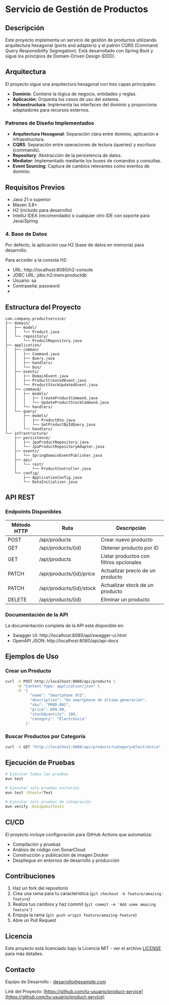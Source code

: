 # Servicio de Gestión de Productos

## Descripción

Este proyecto implementa un servicio de gestión de productos utilizando arquitectura hexagonal (ports and adapters) y el patrón CQRS (Command Query Responsibility Segregation). Está desarrollado con Spring Boot y sigue los principios de Domain-Driven Design (DDD).

## Arquitectura

El proyecto sigue una arquitectura hexagonal con tres capas principales:

- **Dominio**: Contiene la lógica de negocio, entidades y reglas.
- **Aplicación**: Orquesta los casos de uso del sistema.
- **Infraestructura**: Implementa las interfaces del dominio y proporciona adaptadores para recursos externos.

### Patrones de Diseño Implementados

- **Arquitectura Hexagonal**: Separación clara entre dominio, aplicación e infraestructura.
- **CQRS**: Separación entre operaciones de lectura (queries) y escritura (commands).
- **Repository**: Abstracción de la persistencia de datos.
- **Mediator**: Implementado mediante los buses de comandos y consultas.
- **Event Sourcing**: Captura de cambios relevantes como eventos de dominio.

## Requisitos Previos

- Java 21 o superior
- Maven 3.8+
- H2 (incluido para desarrollo)
- IntelliJ IDEA (recomendado) o cualquier otro IDE con soporte para Java/Spring

### 4. Base de Datos

Por defecto, la aplicación usa H2 (base de datos en memoria) para desarrollo.

Para acceder a la consola H2:
- URL: http://localhost:8080/h2-console
- JDBC URL: jdbc:h2:mem:productdb
- Usuario: sa
- Contraseña: password
- 
## Estructura del Proyecto

```
com.company.productservice/
├── domain/
│   ├── model/
│   │   └── Product.java
│   └── repository/
│       └── ProductRepository.java
├── application/
│   ├── common/
│   │   ├── Command.java
│   │   ├── Query.java
│   │   ├── handlers/
│   │   └── bus/
│   ├── events/
│   │   ├── DomainEvent.java
│   │   ├── ProductCreatedEvent.java
│   │   └── ProductStockUpdatedEvent.java
│   ├── command/
│   │   ├── models/
│   │   │   ├── CreateProductCommand.java
│   │   │   └── UpdateProductStockCommand.java
│   │   └── handlers/
│   └── query/
│       ├── models/
│       │   ├── ProductDto.java
│       │   └── GetProductByIdQuery.java
│       └── handlers/
└── infrastructure/
    ├── persistence/
    │   ├── JpaProductRepository.java
    │   └── JpaProductRepositoryAdapter.java
    ├── events/
    │   └── SpringDomainEventPublisher.java
    ├── api/
    │   └── rest/
    │       └── ProductController.java
    └── config/
        ├── ApplicationConfig.java
        └── DataInitializer.java
```

## API REST

### Endpoints Disponibles

| Método HTTP | Ruta | Descripción |
|-------------|------|-------------|
| POST | /api/products | Crear nuevo producto |
| GET | /api/products/{id} | Obtener producto por ID |
| GET | /api/products | Listar productos con filtros opcionales |
| PATCH | /api/products/{id}/price | Actualizar precio de un producto |
| PATCH | /api/products/{id}/stock | Actualizar stock de un producto |
| DELETE | /api/products/{id} | Eliminar un producto |

### Documentación de la API

La documentación completa de la API está disponible en:
- Swagger UI: http://localhost:8080/api/swagger-ui.html
- OpenAPI JSON: http://localhost:8080/api/api-docs

## Ejemplos de Uso

### Crear un Producto

```bash
curl -X POST http://localhost:8080/api/products \
     -H "Content-Type: application/json" \
     -d '{
           "name": "Smartphone XYZ",
           "description": "Un smartphone de última generación",
           "sku": "PROD-001",
           "price": 699.99,
           "stockQuantity": 100,
           "category": "Electrónica"
         }'
```

### Buscar Productos por Categoría

```bash
curl -X GET "http://localhost:8080/api/products?category=Electrónica"
```

## Ejecución de Pruebas

```bash
# Ejecutar todas las pruebas
mvn test

# Ejecutar solo pruebas unitarias
mvn test -Dtest=*Test

# Ejecutar solo pruebas de integración
mvn verify -DskipUnitTests
```

## CI/CD

El proyecto incluye configuración para GitHub Actions que automatiza:
- Compilación y pruebas
- Análisis de código con SonarCloud
- Construcción y publicación de imagen Docker
- Despliegue en entornos de desarrollo y producción

## Contribuciones

1. Haz un fork del repositorio
2. Crea una rama para tu característica (`git checkout -b feature/amazing-feature`)
3. Realiza tus cambios y haz commit (`git commit -m 'Add some amazing feature'`)
4. Empuja la rama (`git push origin feature/amazing-feature`)
5. Abre un Pull Request

## Licencia

Este proyecto está licenciado bajo la Licencia MIT - ver el archivo [LICENSE](LICENSE) para más detalles.

## Contacto

Equipo de Desarrollo - desarrollo@example.com

Link del Proyecto: [https://github.com/tu-usuario/product-service](https://github.com/tu-usuario/product-service)
